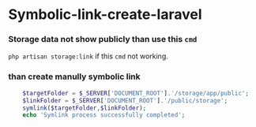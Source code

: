 # Symbolic-link-create-laravel
### Storage data not show publicly than use this `cmd`
`php artisan storage:link`
if this `cmd` not working.

###  than create manully symbolic link
```php
    $targetFolder = $_SERVER['DOCUMENT_ROOT'].'/storage/app/public';
    $linkFolder = $_SERVER['DOCUMENT_ROOT'].'/public/storage';
    symlink($targetFolder,$linkFolder);
    echo 'Symlink process successfully completed';
```
